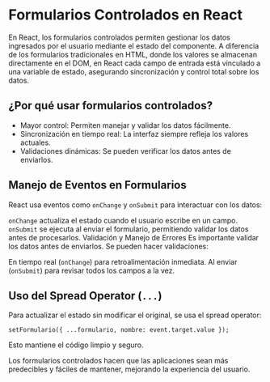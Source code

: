# Formularios Controlados en React
En React, los formularios controlados permiten gestionar los datos ingresados por el usuario mediante el estado del componente. A diferencia de los formularios tradicionales en HTML, donde los valores se almacenan directamente en el DOM, en React cada campo de entrada está vinculado a una variable de estado, asegurando sincronización y control total sobre los datos.

## ¿Por qué usar formularios controlados?
- Mayor control: Permiten manejar y validar los datos fácilmente.
- Sincronización en tiempo real: La interfaz siempre refleja los valores actuales.
- Validaciones dinámicas: Se pueden verificar los datos antes de enviarlos.

## Manejo de Eventos en Formularios
React usa eventos como `onChange` y `onSubmit` para interactuar con los datos:

`onChange` actualiza el estado cuando el usuario escribe en un campo.
`onSubmit` se ejecuta al enviar el formulario, permitiendo validar los datos antes de procesarlos.
Validación y Manejo de Errores
Es importante validar los datos antes de enviarlos. Se pueden hacer validaciones:

En tiempo real (`onChange`) para retroalimentación inmediata.
Al enviar (`onSubmit`) para revisar todos los campos a la vez.

## Uso del Spread Operator (`...`)

Para actualizar el estado sin modificar el original, se usa el spread operator:

```
setFormulario({ ...formulario, nombre: event.target.value });
```

Esto mantiene el código limpio y seguro.

Los formularios controlados hacen que las aplicaciones sean más predecibles y fáciles de mantener, mejorando la experiencia del usuario.